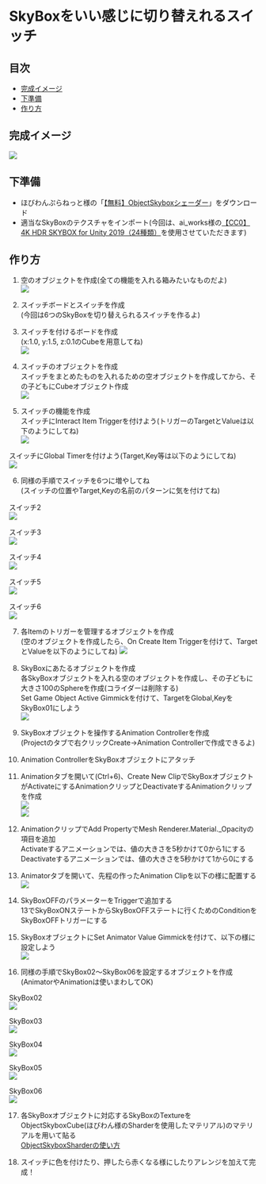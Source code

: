# SkyBoxをいい感じに切り替えれるスイッチ

## 目次
* [完成イメージ](#完成イメージ)
* [下準備](#下準備)
* [作り方](#作り方)

## 完成イメージ
![](./images/cluster_SkyBoxSmoothChange.gif)

## 下準備
* ほびわんぷらねっと様の「[【無料】ObjectSkyboxシェーダー](https://hobione.booth.pm/items/2972214)」をダウンロード
* 適当なSkyBoxのテクスチャをインポート(今回は、ai_works様の[【CC0】4K HDR SKYBOX for Unity 2019（24種類）](https://booth.pm/ja/items/3201726)を使用させていただきます)

## 作り方
1. 空のオブジェクトを作成(全ての機能を入れる箱みたいなものだよ)<br>
  ![](./images/SkyBoxSwitch01.png)

2. スイッチボードとスイッチを作成<br>
(今回は6つのSkyBoxを切り替えられるスイッチを作るよ)

3. スイッチを付けるボードを作成<br>
  (x:1.0, y:1.5, z:0.1のCubeを用意してね)<br>
  ![](./images/SkyBoxSwitch02.png)

4. スイッチのオブジェクトを作成<br>
  スイッチをまとめたものを入れるための空オブジェクトを作成してから、その子どもにCubeオブジェクト作成<br>
  ![](./images/SkyBoxSwitch03.png)

5. スイッチの機能を作成<br>
  スイッチにInteract Item Triggerを付けよう(トリガーのTargetとValueは以下のようにしてね)<br>
  ![](./images/SkyBoxSwitch04.png)<br>

  スイッチにGlobal Timerを付けよう(Target,Key等は以下のようにしてね)<br>
  ![](./images/SkyBoxSwitch05.png)

6. 同様の手順でスイッチを6つに増やしてね<br>
  (スイッチの位置やTarget,Keyの名前のパターンに気を付けてね)<br>

  スイッチ2<br>
    ![](./images/SkyBoxSwitch06.png)<br>
  
  スイッチ3<br>
    ![](./images/SkyBoxSwitch07.png)<br>
  
  スイッチ4<br>
    ![](./images/SkyBoxSwitch08.png)<br>
  
  スイッチ5<br>
    ![](./images/SkyBoxSwitch09.png)<br>
  
  スイッチ6<br>
    ![](./images/SkyBoxSwitch10.png)<br>

7. 各Itemのトリガーを管理するオブジェクトを作成<br>
  (空のオブジェクトを作成したら、On Create Item Triggerを付けて、TargetとValueを以下のようにしてね)
  ![](./images/SkyBoxSwitch11.png)<br>

8. SkyBoxにあたるオブジェクトを作成<br>
  各SkyBoxオブジェクトを入れる空のオブジェクトを作成し、その子どもに大きさ100のSphereを作成(コライダーは削除する)<br>
  Set Game Object Active Gimmickを付けて、TargetをGlobal,KeyをSkyBox01にしよう<br>
  ![](./images/SkyBoxSwitch12.png)<br>

9. SkyBoxオブジェクトを操作するAnimation Controllerを作成<br>(Projectのタブで右クリックCreate→Animation Controllerで作成できるよ)<br>

10. Animation ControllerをSkyBoxオブジェクトにアタッチ

11. Animationタブを開いて(Ctrl+6)、Create New ClipでSkyBoxオブジェクトがActivateにするAnimationクリップとDeactivateするAnimationクリップを作成<br>
  ![](./images/SkyBoxSwitch14.png)<br>
  ![](./images/SkyBoxSwitch15.png)<br>

12. AnimationクリップでAdd PropertyでMesh Renderer.Material._Opacityの項目を追加<br>
Activateするアニメーションでは、値の大きさを5秒かけて0から1にする<br>
Deactivateするアニメーションでは、値の大きさを5秒かけて1から0にする<br>

13. Animatorタブを開いて、先程の作ったAnimation Clipを以下の様に配置する<br>
  ![](./images/SkyBoxSwitch16.png)<br>

14. SkyBoxOFFのパラメーターをTriggerで追加する<br>13でSkyBoxONステートからSkyBoxOFFステートに行くためのConditionをSkyBoxOFFトリガーにする<br>

15. SkyBoxオブジェクトにSet Animator Value Gimmickを付けて、以下の様に設定しよう<br>
  ![](./images/SkyBoxSwitch17.png)<br>

16. 同様の手順でSkyBox02～SkyBox06を設定するオブジェクトを作成<br>(AnimatorやAnimationは使いまわしてOK)<br>

  SkyBox02<br>
  ![](./images/SkyBoxSwitch18.png)<br>

  SkyBox03<br>
  ![](./images/SkyBoxSwitch19.png)<br>

  SkyBox04<br>
  ![](./images/SkyBoxSwitch20.png)<br>

  SkyBox05<br>
  ![](./images/SkyBoxSwitch21.png)<br>

  SkyBox06<br>
  ![](./images/SkyBoxSwitch22.png)<br>

17. 各SkyBoxオブジェクトに対応するSkyBoxのTextureをObjectSkyboxCube(ほびわん様のSharderを使用したマテリアル)のマテリアルを用いて貼る<br>
[ObjectSkyboxSharderの使い方](https://note.com/homura_cluster/n/n668499b6e4f8)<br>

18. スイッチに色を付けたり、押したら赤くなる様にしたりアレンジを加えて完成！<br>